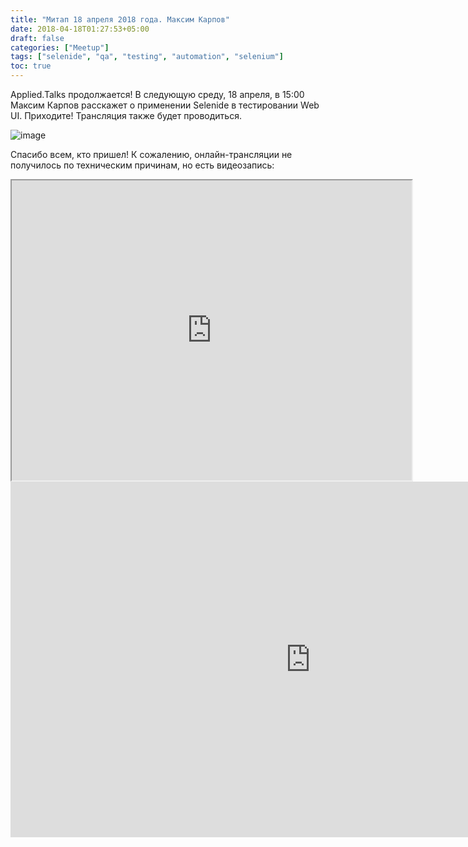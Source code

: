 ```yaml
---
title: "Митап 18 апреля 2018 года. Максим Карпов"
date: 2018-04-18T01:27:53+05:00
draft: false
categories: ["Meetup"]
tags: ["selenide", "qa", "testing", "automation", "selenium"]
toc: true
---
```


Applied.Talks продолжается! 
В следующую среду, 18 апреля, в 15:00 Максим Карпов расскажет о применении Selenide в тестировании Web UI. Приходите! 
Трансляция также будет проводиться.

![image](images/20180418_image.jpg)
<!--more-->

Спасибо всем, кто пришел! К сожалению, онлайн-трансляции не получилось по техническим причинам, но есть видеозапись:

<iframe src="https://drive.google.com/file/d/12gJQNGs7pcjZaJTn6amzKXSaY-ciUbMu/preview" width="640" height="480"></iframe>


<iframe src="https://docs.google.com/presentation/d/e/2PACX-1vSdZyuODIRlN8EW2zAAzyUpAdO8H3-gOPE0Kc7UWT0a3du3fzen0uV7WWal6XLkCu8webiEskzR_FXt/embed?start=false&loop=true&delayms=10000" frameborder="0" width="960" height="569" allowfullscreen="true" mozallowfullscreen="true" webkitallowfullscreen="true"></iframe>